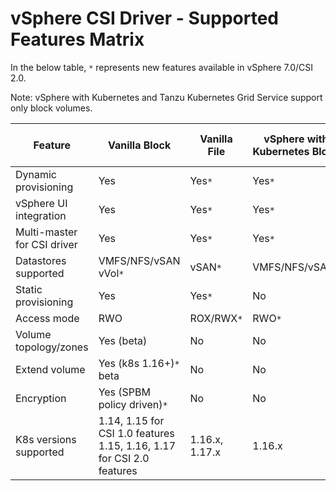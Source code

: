<!-- markdownlint-disable MD033 -->

# vSphere CSI Driver - Supported Features Matrix

In the below table,  `*` represents new features available in vSphere 7.0/CSI 2.0.

Note: vSphere with Kubernetes and Tanzu Kubernetes Grid Service support only block volumes.

| Feature                     | Vanilla Block                                                            | Vanilla File   | vSphere with Kubernetes Block | Tanzu Kubernetes Grid Service Block |
|-----------------------------|--------------------------------------------------------------------------|----------------|-----------------------|------------------------------------------|
| Dynamic provisioning       | Yes                                                                      | Yes`*`        | Yes`*`               | Yes`*`                                  |
| vSphere UI integration    | Yes                                                                      | Yes`*`        | Yes`*`               | Yes`*`                                  |
| Multi-master for CSI driver | Yes                                                                      | Yes`*`        | Yes`*`               | Yes`*`                                  |
| Datastores supported        | VMFS/NFS/vSAN    <br>vVol`*`                                     | vSAN`*`       | VMFS/NFS/vSAN`*` | VMFS/NFS/vSAN`*`                   |
| Static provisioning        | Yes                                                                      | Yes`*`        | No                    | Yes                                      |
| Access mode                 | RWO                                                                      | ROX/RWX`*`  | RWO`*`                 | RWO`*`                                  |
| Volume topology/zones     | Yes (beta)                                                               | No             | No                    | No                                       |
| Extend volume              | Yes (k8s 1.16+)`*`<br>beta                                                   | No             | No                    | No                                       |
| Encryption                  | Yes (SPBM policy driven)`*`                                                | No             | No                    | No                                       |
| K8s versions supported      | 1.14, 1.15 for CSI 1.0 features<br>1.15, 1.16, 1.17 for CSI 2.0 features | 1.16.x, 1.17.x | 1.16.x                | 1.16.x                                   |
